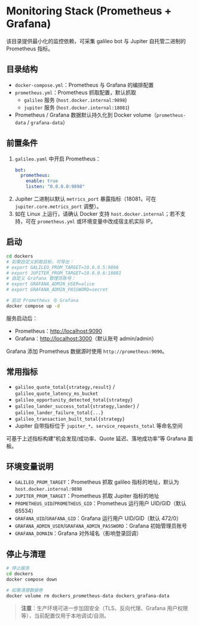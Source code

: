 # Monitoring Stack (Prometheus + Grafana)

该目录提供最小化的监控依赖，可采集 galileo bot 与 Jupiter 自托管二进制的 Prometheus 指标。

## 目录结构

- `docker-compose.yml`：Prometheus 与 Grafana 的编排配置
- `prometheus.yml`：Prometheus 抓取配置，默认抓取
  - `galileo` 服务 (`host.docker.internal:9898`)
  - `jupiter` 服务 (`host.docker.internal:18081`)
- Prometheus / Grafana 数据默认持久化到 Docker volume（`prometheus-data` / `grafana-data`）

## 前置条件

1. `galileo.yaml` 中开启 Prometheus：
   ```yaml
   bot:
     prometheus:
       enable: true
       listen: "0.0.0.0:9898"
   ```
2. Jupiter 二进制以默认 `metrics_port` 暴露指标（18081，可在 `jupiter.core.metrics_port` 调整）。
3. 如在 Linux 上运行，请确认 Docker 支持 `host.docker.internal`；若不支持，可在 `prometheus.yml` 或环境变量中改成宿主机实际 IP。

## 启动

```bash
cd dockers
# 如需自定义抓取目标，可导出：
# export GALILEO_PROM_TARGET=10.0.0.5:9898
# export JUPITER_PROM_TARGET=10.0.0.6:18081
# 自定义 Grafana 管理员账号：
# export GRAFANA_ADMIN_USER=alice
# export GRAFANA_ADMIN_PASSWORD=secret

# 启动 Prometheus 与 Grafana
docker compose up -d
```

服务启动后：
- Prometheus：<http://localhost:9090>
- Grafana：<http://localhost:3000>（默认账号 admin/admin）

Grafana 添加 Prometheus 数据源时使用 `http://prometheus:9090`。

## 常用指标

- `galileo_quote_total{strategy,result}` / `galileo_quote_latency_ms_bucket`
- `galileo_opportunity_detected_total{strategy}`
- `galileo_lander_success_total{strategy,lander}` / `galileo_lander_failure_total{...}`
- `galileo_transaction_built_total{strategy}`
- Jupiter 自带指标位于 `jupiter_*`、`service_requests_total` 等命名空间

可基于上述指标构建“机会发现/成功率、Quote 延迟、落地成功率”等 Grafana 面板。

## 环境变量说明

- `GALILEO_PROM_TARGET`：Prometheus 抓取 galileo 指标的地址，默认为 `host.docker.internal:9898`
- `JUPITER_PROM_TARGET`：Prometheus 抓取 Jupiter 指标的地址
- `PROMETHEUS_UID`/`PROMETHEUS_GID`：Prometheus 运行用户 UID/GID（默认 65534）
- `GRAFANA_UID`/`GRAFANA_GID`：Grafana 运行用户 UID/GID（默认 472/0）
- `GRAFANA_ADMIN_USER`/`GRAFANA_ADMIN_PASSWORD`：Grafana 初始管理员账号
- `GRAFANA_DOMAIN`：Grafana 对外域名（影响登录回调）

## 停止与清理

```bash
# 停止服务
cd dockers
docker compose down

# 如需清理数据卷
docker volume rm dockers_prometheus-data dockers_grafana-data
```

> **注意**：生产环境可进一步加固安全（TLS、反向代理、Grafana 用户权限等），当前配置仅用于本地调试/自测。
